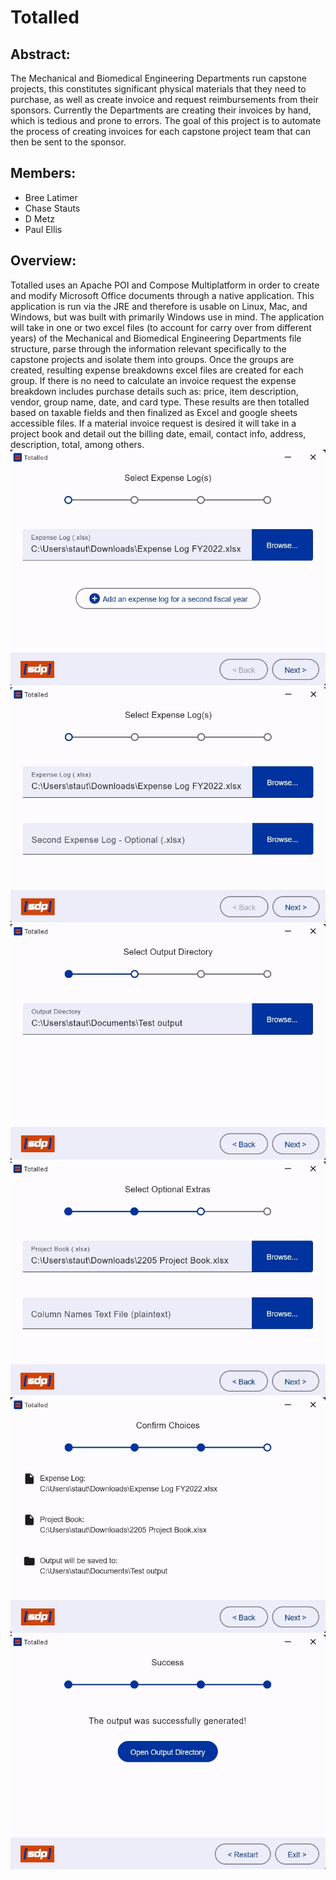 # Totalled

## Abstract:
The Mechanical and Biomedical Engineering Departments run capstone projects, this constitutes significant physical materials that they need to purchase, as well as create invoice and request reimbursements from their sponsors. Currently the Departments are creating their invoices by hand, which is tedious and prone to errors. The goal of this project is to automate the process of creating invoices for each capstone project team that can then be sent to the sponsor.

## Members:
- Bree Latimer
- Chase Stauts
- D Metz
- Paul Ellis

## Overview:
Totalled uses an Apache POI and Compose Multiplatform in order to create and modify Microsoft Office documents through a native application. This application is run via the JRE and therefore is usable on Linux, Mac, and Windows, but was built with primarily Windows use in mind. The application will take in one or two excel files (to account for carry over from different years) of the Mechanical and Biomedical Engineering Departments file structure, parse through the information relevant specifically to the capstone projects and isolate them into groups. Once the groups are created, resulting expense breakdowns excel files are created for each group. If there is no need to calculate an invoice request the expense breakdown includes purchase details such as: price, item description, vendor, group name, date, and card type. These results are then totalled based on taxable fields and then finalized as Excel and google sheets accessible files. If a material invoice request is desired it will take in a project book and detail out the billing date, email, contact info, address, description, total, among others. 
![Test image](https://github.com/ChaseStauts/cs481testrepo/blob/main/docs/images/Screen1.jpg)
![Test image](https://github.com/ChaseStauts/cs481testrepo/blob/main/docs/images/Screen2.jpg)
![Test image](https://github.com/ChaseStauts/cs481testrepo/blob/main/docs/images/Screen3.jpg)
![Test image](https://github.com/ChaseStauts/cs481testrepo/blob/main/docs/images/Screen4.jpg)
![Test image](https://github.com/ChaseStauts/cs481testrepo/blob/main/docs/images/Screen5.jpg)
![Test image](https://github.com/ChaseStauts/cs481testrepo/blob/main/docs/images/Screen6.jpg)
